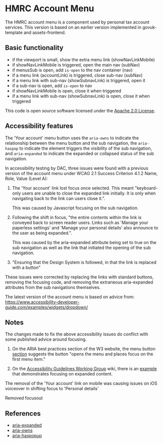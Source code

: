 # HMRC Account Menu

The HMRC account menu is a component used by personal tax account services. This
version is based on an earlier version implemented in govuk-template and assets-frontend.

## Basic functionality

- if the viewport is small, show the extra menu link (showNavLinkMobile)
- if showNavLinkMobile is triggered, open the main nav (subNav)
- if menusSub is open, add `is-open` to the nav container (nav)
- if a menu link (accountLink) is triggered, close sub-nav (subNav)
- if a menu link with sub-nav (showSubnavLink) is triggered, open it
- if a sub-nav is open, add `is-open` to nav
- if showNavLinkMobile is open, close it when triggered
- if a menu link with sub-nav (showSubnavLink) is open, close it when triggered

This code is open source software licensed under the [Apache 2.0 License]("http://www.apache.org/licenses/LICENSE-2.0.html").

## Accessibility features

The 'Your account' menu button uses the `aria-owns` to indicate the relationship between the 
menu button and the sub navigation, the `aria-haspop` to indicate the element triggers the visibility
of the sub navigation, and `aria-expanded` to indicate the expanded or collapsed status of the sub
navigation.

In accessibility testing by DAC, three issues were found with a previous version of the account menu
under WCAG 2.1 Success Criterion 4.1.2 Name, Role, Value (Level A):

1. The 'Your account' link lost focus once selected. This meant "keyboard-only 
   users are unable to close the expanded link initially. It is only when 
   navigating back to the link can users close it.".

   This was caused by Javascript focusing on the sub navigation.
   
1. Following the shift in focus, "the entire contents within the link is 
   conveyed back to screen reader users. Links such as 'Manage your paperless settings'
   and 'Manage your personal details' also announce to the user as being expanded.".

   This was caused by the aria-expanded attribute being
   set to true on the sub navigation as well as the link that initiated the
   opening of the sub navigation.
   
1. "Ensuring that the Design System is followed, in that the link is replaced with a button"

These issues were corrected by replacing the links with standard buttons, removing the focusing code,
and removing the extraneous aria-expanded attributes from the sub navigations themselves.

The latest version of the account menu is based on advice from:
https://www.accessibility-developer-guide.com/examples/widgets/dropdown/

## Notes

The changes made to fix the above accessibility issues do conflict with some published advice
around focusing.

1. On the ARIA best practices section of the W3 website, the menu button [section](https://www.w3.org/TR/wai-aria-practices/#menubutton)
   suggests the button "opens the menu and places focus on the first menu item."

1. On the [Accessibility Guidelines Working Group](https://www.w3.org/WAI/GL/wiki/Main_Page) wiki, 
   there is an [example](https://www.w3.org/WAI/GL/wiki/Using_the_WAI-ARIA_aria-expanded_state_to_mark_expandable_and_collapsible_regions)
   that demonstrates focusing on expanded content.

The removal of the 'Your account' link on mobile was causing issues on iOS voiceover in shifting focus to 'Personal details'

Removed focusout

## References

* [aria-expanded](https://www.w3.org/TR/wai-aria-1.1/#aria-expanded)
* [aria-owns](https://www.w3.org/TR/wai-aria-1.1/#aria-owns)
* [aria-haspopup](https://www.w3.org/TR/wai-aria-1.1/#aria-haspopup)
